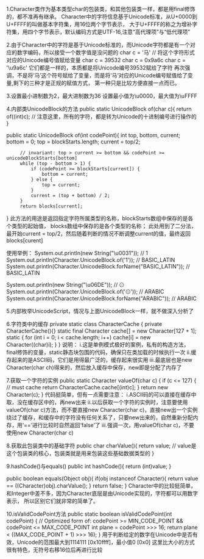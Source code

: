 1.Character类作为基本类型char的包装类，和其他包装类一样，都是用final修饰的，都不准再有继承。
  Character中的字符信息基于Unicode标准，从U+0000到U+FFFF的叫做基本字符集，用16位两个字节表示，
  大于U+FFFF的称之为增补字符集，用四个字节表示，默认编码方式是UTF-16,注意“高代理项”与“低代理项”

2.由于Character中的字符是基于Unicode标准的，而Unicode字符都是有一个对应的数字编码，所以接受一个数字值是没问题的
  char c = '马'  // 将这个字符形式对应的Unicode编号值赋给变量
  char c = 39532
  char c = 0x9a6c
  char c = '\u9a6c'
  它们都是一样的，本质都是将Unicode编号39532赋给了字符
  再次强调，不是将‘马’这个符号赋给了变量，而是将‘马’对应的Unicode编号赋值给了变量,剩下的三种才是正规的赋值方式，
    第一种只是比较方便直接一点而已。
  

3.设置最小进制数为2，最大进制数为36
  设置最小值为\u0000，最大值为\uFFFF


4.内部类UnicodeBlock的方法
  public static UnicodeBlock of(char c){
	return of((int)c);  // 注意这里，所有的字符，都是转为Unicode的十进制编号进行操作的
  }

  public static UnicodeBlock of(int codePoint){
	 int top, bottom, current;
         bottom = 0;
         top = blockStarts.length;
         current = top/2;

         // invariant: top > current >= bottom && codePoint >= unicodeBlockStarts[bottom]
         while (top - bottom > 1) {
             if (codePoint >= blockStarts[current]) {
                 bottom = current;
             } else {
                 top = current;
             }
             current = (top + bottom) / 2;
         }
         return blocks[current];
  }
  此方法的用途是返回指定字符所属类型的名称，blockStarts数组中保存的是各个类型的起始值，
  blocks数组中保存的是各个类型的名称；
  此处用到了二分法，最开始current = top/2，然后随着判断的情况不断调整current的值，最终返回blocks[curent]

  使用举例：
  System.out.println(new String("\u0031"));				// 1
  System.out.println(Character.UnicodeBlock.of('1'));			// BASIC_LATIN
  System.out.println(Character.UnicodeBlock.forName("BASIC_LATIN"));	// BASIC_LATIN

  System.out.println(new String("\u06DE"));				//  ۞  
  System.out.println(Character.UnicodeBlock.of('۞'));			// ARABIC
  System.out.println(Character.UnicodeBlock.forName("ARABIC"));		// ARABIC

5.内部枚举UnicodeScript，情况与上面UnicodeBlock一样，就不做深入分析了


6.字符类中的缓存
  private static class CharacterCache {
        private CharacterCache(){}
        static final Character cache[] = new Character[127 + 1];
        static {
            for (int i = 0; i < cache.length; i++)
                cache[i] = new Character((char)i);
        }
  }
  说明：
  i.这是单例模式极好的案例，私有的构造方法，final修饰的变量，static静态块包围的代码，确保只在类加载的时候执行一次
  ii.缓存起来的是ASCII码，它们是用得最广泛的，缓存起来很实用
  iii.最底层也是new Character(char ch)得来的，然后放入缓存中保存，new即是分配了内存了


7.获取一个字符的实例
  public static Character valueOf(char c) {
        if (c <= 127) { // must cache
            return CharacterCache.cache[(int)c];
        }
        return new Character(c);
  }
  代码挺简单，但有一点需要注意：
  i.ASCII码的可以直接在缓存中取，没在缓存区中的，再new出来
  ii.以后获取一个字符的实例时，注意要使用valueOf(char c)方法，而不要直接new Character(char c)，直接new出一个实例
    绕过了缓存，和缓存中的字符没有任何关系了，只要new出来的，自然重新分配内存，用‘==’进行比较时自然返回‘false’了
  iii.强调一次，用valueOf(char c)，不要使用new Character(char c)


8.获取此包装类中的基础字符
  public char charValue(){
	return value; // value是这个包装类的核心，包装类就是用来包装这些基础数据类型的
  }


9.hashCode()与equals()
  public int hashCode(){
	return (int)value; 
  }

  public boolean equals(Object obj){
	if(obj instanceof Character){
  		return value == ((Character)obj).charValue();
  	}
	return false;
  }
  Character中的比较挺简单，和Integer中差不多，因为Character底层是由Unicode实现的，字符都可以用数字表示，
  所以区别它们就非常的简单了。


10.isValidCodePoint方法
      	public static boolean isValidCodePoint(int codePoint) {
        // Optimized form of: codePoint >= MIN_CODE_POINT && codePoint <= MAX_CODE_POINT
        int plane = codePoint >>> 16;
        return plane < ((MAX_CODE_POINT + 1) >>> 16);
  }
  用于判断给定的数字在Unicode中是否有效，Unicode的范围最大到1114111 [0x10ffff]，最小值0 [0x0]
  这里比大小的方式很有特色，无符号右移16位后再进行比较
  
  
  
